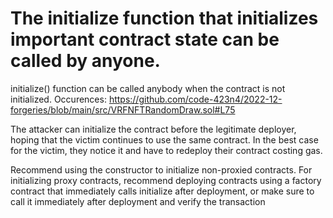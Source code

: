 # The initialize function that initializes important contract state can be called by anyone.
initialize() function can be called anybody when the contract is not initialized. 
Occurences:
https://github.com/code-423n4/2022-12-forgeries/blob/main/src/VRFNFTRandomDraw.sol#L75

The attacker can initialize the contract before the legitimate deployer, hoping that the victim continues to use the same contract. In the best case for the victim, they notice it and have to redeploy their contract costing gas.

Recommend using the constructor to initialize non-proxied contracts. For initializing proxy contracts, recommend deploying contracts using a factory contract that immediately calls initialize after deployment, or make sure to call it immediately after deployment and verify the transaction